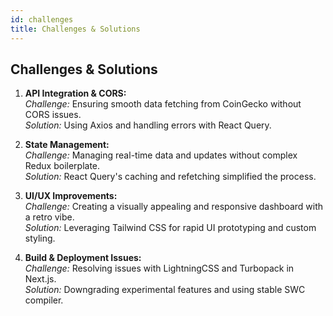 ```yaml
---
id: challenges
title: Challenges & Solutions
---
```


## Challenges & Solutions

1. **API Integration & CORS:**  
   *Challenge:* Ensuring smooth data fetching from CoinGecko without CORS issues.  
   *Solution:* Using Axios and handling errors with React Query.

2. **State Management:**  
   *Challenge:* Managing real-time data and updates without complex Redux boilerplate.  
   *Solution:* React Query's caching and refetching simplified the process.

3. **UI/UX Improvements:**  
   *Challenge:* Creating a visually appealing and responsive dashboard with a retro vibe.  
   *Solution:* Leveraging Tailwind CSS for rapid UI prototyping and custom styling.

4. **Build & Deployment Issues:**  
   *Challenge:* Resolving issues with LightningCSS and Turbopack in Next.js.  
   *Solution:* Downgrading experimental features and using stable SWC compiler.
